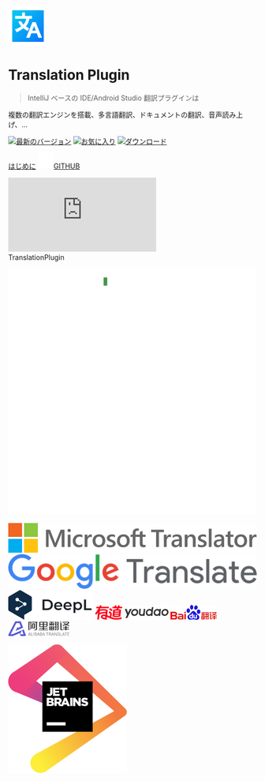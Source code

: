 ![logo](../img/logo.svg ':size=96x96 :class=logo')

<h1>Translation Plugin</h1>

> IntelliJ ベースの IDE/Android Studio 翻訳プラグインは

複数の翻訳エンジンを搭載、多言語翻訳、ドキュメントの翻訳、音声読み上げ、...

<div class="badges">

[![最新のバージョン][badge:last-version]][gh:last-release]
[![お気に入り][badge:stars]][jb:translation-plugin]
[![ダウンロード][badge:downloads]][jb:translation-plugin]

</div>

<div class="buttons unselectable">

[はじめに](/ja/docs)
[![GITHUB](../img/github.svg ':class=icon :size=2emx2em')GITHUB](https://github.com/YiiGuxing/TranslationPlugin ':class=github-button')

</div>
<div class="button--plugin-installation">
  <iframe src="https://plugins.jetbrains.com/embeddable/install/8579" frameborder="none"></iframe>
</div>

<div class="idea-frame" oncontextmenu="return false;" ondragstart="return false;">
<div class="frame-header">TranslationPlugin</div>

![Screenshot](../img/screenshot.gif ':size=550x545')

<div class="frame-footer"></div>
</div>

<div class="translator-logo">

[![マイクロソフト翻訳](../img/microsoft_translator_logo.svg ':size=252x30')](https://www.bing.com/translator 'マイクロソフト翻訳')
[![Google 翻訳](../img/google_translate_logo.svg ':size=215x30')](https://translate.google.jp 'Google 翻訳')
[![DeepL 翻訳ツール](../img/deepl_translate_logo.svg ':size=86x30')](https://www.deepl.com 'DeepL 翻訳ツール')
[![Youdao 翻訳](../img/youdao_translate_logo.png ':size=149x30')](https://ai.youdao.com 'Youdao 翻訳')
[![Baidu 翻訳](../img/baidu_translate_logo.png ':size=94x30')](https://fanyi-api.baidu.com 'Baidu 翻訳')
[![Alibaba 翻訳](../img/ali_translate_logo.png ':size=124x30')](https://translate.alibaba.com 'Alibaba 翻訳')

</div>

<div class="jetbrains-logo">

[![JetBrains](../img/jetbrains.svg)](https://www.jetbrains.com/?from=TranslationPlugin ':size=150x163 開発には JetBrains からサポートを提供していただきました')

</div>

[badge:last-version]: https://img.shields.io/github/v/release/YiiGuxing/TranslationPlugin?style=flat-square&color=007AC1&sort=semver&label=%E6%9C%80%E6%96%B0%E3%81%AE%E3%83%90%E3%83%BC%E3%82%B8%E3%83%A7%E3%83%B3

[badge:stars]: https://img.shields.io/github/stars/YiiGuxing/TranslationPlugin?logo=github&style=flat-square&color=009688&label=%E3%81%8A%E6%B0%97%E3%81%AB%E5%85%A5%E3%82%8A

[badge:downloads]: https://img.shields.io/jetbrains/plugin/d/8579?style=flat-square&label=%E3%83%80%E3%82%A6%E3%83%B3%E3%83%AD%E3%83%BC%E3%83%89

[gh:last-release]: https://github.com/YiiGuxing/TranslationPlugin/releases/latest

[jb:translation-plugin]: https://github.com/YiiGuxing/TranslationPlugin